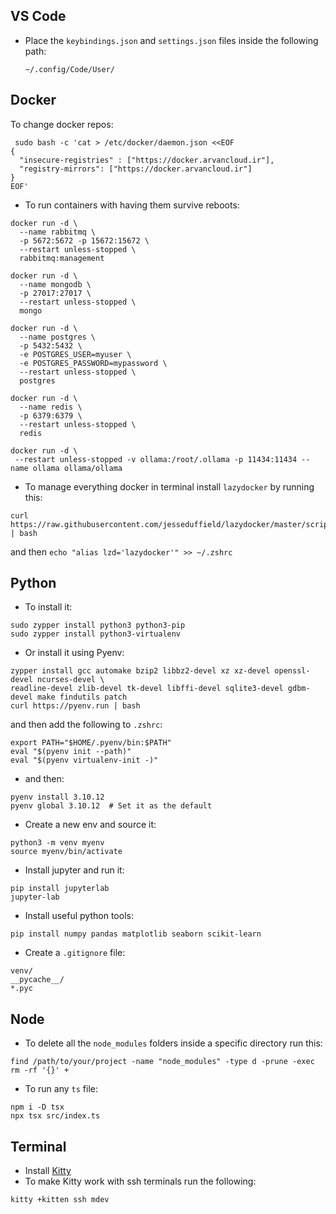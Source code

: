 ## VS Code
- Place the `keybindings.json` and `settings.json` files inside the following path:
  ```
  ~/.config/Code/User/
  ```

## Docker
To change docker repos: 
```
 sudo bash -c 'cat > /etc/docker/daemon.json <<EOF
{
  "insecure-registries" : ["https://docker.arvancloud.ir"],
  "registry-mirrors": ["https://docker.arvancloud.ir"]
}
EOF'
```
- To run containers with having them survive reboots:
```
docker run -d \
  --name rabbitmq \
  -p 5672:5672 -p 15672:15672 \
  --restart unless-stopped \
  rabbitmq:management
```
```
docker run -d \
  --name mongodb \
  -p 27017:27017 \
  --restart unless-stopped \
  mongo
```
```
docker run -d \
  --name postgres \
  -p 5432:5432 \
  -e POSTGRES_USER=myuser \
  -e POSTGRES_PASSWORD=mypassword \
  --restart unless-stopped \
  postgres
```
```
docker run -d \
  --name redis \
  -p 6379:6379 \
  --restart unless-stopped \
  redis
```
```
docker run -d \
 --restart unless-stopped -v ollama:/root/.ollama -p 11434:11434 --name ollama ollama/ollama
```
- To manage everything docker in terminal install `lazydocker` by running this:
```
curl https://raw.githubusercontent.com/jesseduffield/lazydocker/master/scripts/install_update_linux.sh | bash
```
and then `echo "alias lzd='lazydocker'" >> ~/.zshrc`

## Python
- To install it:
```
sudo zypper install python3 python3-pip
sudo zypper install python3-virtualenv
```
- Or install it using Pyenv:
```
zypper install gcc automake bzip2 libbz2-devel xz xz-devel openssl-devel ncurses-devel \
readline-devel zlib-devel tk-devel libffi-devel sqlite3-devel gdbm-devel make findutils patch
curl https://pyenv.run | bash
```
and then add the following to `.zshrc`:
```
export PATH="$HOME/.pyenv/bin:$PATH"
eval "$(pyenv init --path)"
eval "$(pyenv virtualenv-init -)"
```
- and then:
```
pyenv install 3.10.12
pyenv global 3.10.12  # Set it as the default
```
- Create a new env and source it:
```
python3 -m venv myenv
source myenv/bin/activate
```
- Install jupyter and run it:
```
pip install jupyterlab
jupyter-lab
```
- Install useful python tools:
```
pip install numpy pandas matplotlib seaborn scikit-learn
```
- Create a `.gitignore` file:
```
venv/
__pycache__/
*.pyc
```

## Node
- To delete all the `node_modules` folders inside a specific directory run this:
```
find /path/to/your/project -name "node_modules" -type d -prune -exec rm -rf '{}' +
```
- To run any `ts` file:
```
npm i -D tsx
npx tsx src/index.ts
```
## Terminal
- Install [Kitty](https://sw.kovidgoyal.net/kitty/binary/)
- To make Kitty work with ssh terminals run the following:
```
kitty +kitten ssh mdev
```
